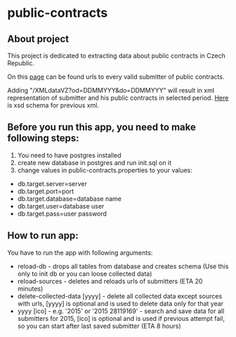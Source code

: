 # public-contracts

## About project
This project is dedicated to extracting data about public contracts in Czech Republic.

On this [page](https://vestnikverejnychzakazek.cz/cs/Searching/ShowPublicPublisherProfiles) can be found urls to every valid submitter of public contracts.

Adding "/XMLdataVZ?od=DDMMYYY&do=DDMMYYY" will result in xml representation of submitter and his public contracts in selected period.
[Here](https://vestnikverejnychzakazek.cz/cs/PublishAForm/XMLInterfaceForISVZUS) is xsd schema for previous xml.

## Before you run this app, you need to make following steps:

1. You need to have postgres installed
2. create new database in postgres and run init.sql on it
3. change values in public-contracts.properties to your values:
 * db.target.server=server
 * db.target.port=port
 * db.target.database=database name
 * db.target.user=database user
 * db.target.pass=user password

## How to run app:
You have to run the app with following arguments:
 * reload-db - drops all tables from database and creates schema (Use this only to init db or you can loose collected data)
 * reload-sources - deletes and reloads urls of submitters (ETA 20 minutes)
 * delete-collected-data [yyyy] - delete all collected data except sources with urls, [yyyy] is optional and is used to delete data only for that year
 * yyyy [ico] - e.g. '2015' or '2015 28119169' - search and save data for all submitters for 2015, [ico] is optional and is used if previous attempt fail, so you can start after last saved submitter (ETA 8 hours)
 
